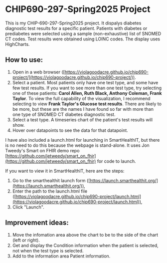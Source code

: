 # CHIP690-297-Spring2025 Project

This is my CHIP-690-297-Spring2025 project. It dispalys diabetes diagnostic test results for a specific patient. Patients with diabetes or prediabetes were selected using a sample (non-exhaustive) list of SNOMED CT codes. Test results were obtained using LOINC codes. The display uses HighCharts. 

## How to use:
1. Open in a web browser ([https://violagoodacre.github.io/chip690-project/](https://violagoodacre.github.io/chip690-project/)).
2. Select a patient. Most patients only have one test type, and some have few test results. If you want to see more than one test type, try selecting one of these patients: **Carol Allen, Ruth Black, Anthony Coleman, Frank Taylor**. To view the full capability of the visualization, I recommend selecting to view **Frank Taylor's Glucose test results**. There are likely to be more, but these are the names I have found so far with more than one type of SNOMED CT diabetes diagnostic test.
3. Select a test type. A timeseries chart of the patient's test results will show.
4. Hover over datapoints to see the data for that datapoint.

I have also included a launch.html for launching in SmartHealthIT, but there is no need to do this because the webpage is stand-alone. It uses Jon Tweedy's Smart on FHIR demo repo [https://github.com/jetweedy/smart_on_fhir](https://github.com/jetweedy/smart_on_fhir) for code to launch.

If you want to view it in SmartHealthIT, here are the steps:
1. Go to the smarthealthit launch form ([https://launch.smarthealthit.org/](https://launch.smarthealthit.org/)),
2. Enter the path to the launch.html file ([https://violagoodacre.github.io/chip690-project/launch.html](https://violagoodacre.github.io/chip690-project/launch.html)),
3. Click "Launch".

## Improvement ideas:
1. Move the infomation area above the chart to be to the side of the chart (left or right).
2. Get and display the Condition information when the patient is selected, not when the test type is selected.
3. Add to the information area Patient information.